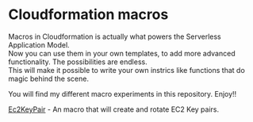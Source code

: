 # Cloudformation macros
  
Macros in Cloudformation is actually what powers the Serverless Application Model.  
Now you can use them in your own templates, to add more advanced functionality. The possibilities are endless.  
This will make it possible to write your own instrics like functions that do magic behind the scene.  
  

You will find my different macro experiments in this repository. Enjoy!!  
    
[Ec2KeyPair](Ec2KeyPair/) - An macro that will create and rotate EC2 Key pairs.